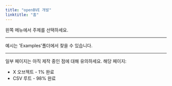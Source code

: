 ```yaml
---
title: "openBVE 개발"
linktitle: "홈"
---
```


왼쪽 메뉴에서 주제를 선택하세요.

---

예시는 'Examples'폴더에서 찾을 수 있습니다.

---

일부 페이지는 아직 제작 중인 점에 대해 유의하세요. 해당 페이지: 

- X 오브젝트 - 1% 완료
- CSV 루트 - 98% 완료